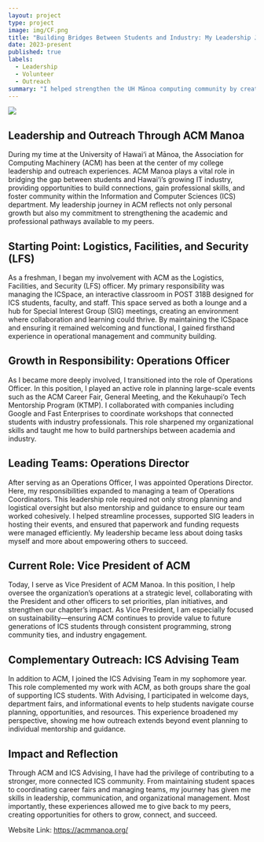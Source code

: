 ```yaml
---
layout: project
type: project
image: img/CF.png
title: "Building Bridges Between Students and Industry: My Leadership Journey"
date: 2023-present
published: true
labels:
  - Leadership
  - Volunteer
  - Outreach
summary: "I helped strengthen the UH Mānoa computing community by creating opportunities, fostering industry ties, and supporting student growth."
---
```


<img class="img-fluid" src="../img/Group.JPG">

## Leadership and Outreach Through ACM Manoa

During my time at the University of Hawai‘i at Mānoa, the Association for Computing Machinery (ACM) has been at the center of my college leadership and outreach experiences. ACM Manoa plays a vital role in bridging the gap between students and Hawai‘i’s growing IT industry, providing opportunities to build connections, gain professional skills, and foster community within the Information and Computer Sciences (ICS) department. My leadership journey in ACM reflects not only personal growth but also my commitment to strengthening the academic and professional pathways available to my peers.

## Starting Point: Logistics, Facilities, and Security (LFS)

As a freshman, I began my involvement with ACM as the Logistics, Facilities, and Security (LFS) officer. My primary responsibility was managing the ICSpace, an interactive classroom in POST 318B designed for ICS students, faculty, and staff. This space served as both a lounge and a hub for Special Interest Group (SIG) meetings, creating an environment where collaboration and learning could thrive. By maintaining the ICSpace and ensuring it remained welcoming and functional, I gained firsthand experience in operational management and community building.

## Growth in Responsibility: Operations Officer

As I became more deeply involved, I transitioned into the role of Operations Officer. In this position, I played an active role in planning large-scale events such as the ACM Career Fair, General Meeting, and the Kekuhaupi‘o Tech Mentorship Program (KTMP). I collaborated with companies including Google and Fast Enterprises to coordinate workshops that connected students with industry professionals. This role sharpened my organizational skills and taught me how to build partnerships between academia and industry.

## Leading Teams: Operations Director

After serving as an Operations Officer, I was appointed Operations Director. Here, my responsibilities expanded to managing a team of Operations Coordinators. This leadership role required not only strong planning and logistical oversight but also mentorship and guidance to ensure our team worked cohesively. I helped streamline processes, supported SIG leaders in hosting their events, and ensured that paperwork and funding requests were managed efficiently. My leadership became less about doing tasks myself and more about empowering others to succeed.

## Current Role: Vice President of ACM

Today, I serve as Vice President of ACM Manoa. In this position, I help oversee the organization’s operations at a strategic level, collaborating with the President and other officers to set priorities, plan initiatives, and strengthen our chapter’s impact. As Vice President, I am especially focused on sustainability—ensuring ACM continues to provide value to future generations of ICS students through consistent programming, strong community ties, and industry engagement.

## Complementary Outreach: ICS Advising Team

In addition to ACM, I joined the ICS Advising Team in my sophomore year. This role complemented my work with ACM, as both groups share the goal of supporting ICS students. With Advising, I participated in welcome days, department fairs, and informational events to help students navigate course planning, opportunities, and resources. This experience broadened my perspective, showing me how outreach extends beyond event planning to individual mentorship and guidance.

## Impact and Reflection

Through ACM and ICS Advising, I have had the privilege of contributing to a stronger, more connected ICS community. From maintaining student spaces to coordinating career fairs and managing teams, my journey has given me skills in leadership, communication, and organizational management. Most importantly, these experiences allowed me to give back to my peers, creating opportunities for others to grow, connect, and succeed.

Website Link: <a href="https://acmmanoa.org/"><i class="large github icon "></i>https://acmmanoa.org/</a>
